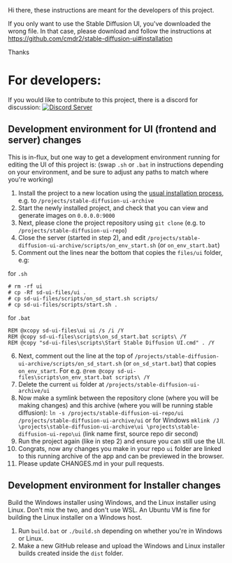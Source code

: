 Hi there, these instructions are meant for the developers of this project.

If you only want to use the Stable Diffusion UI, you've downloaded the wrong file. In that case, please download and follow the instructions at https://github.com/cmdr2/stable-diffusion-ui#installation

Thanks

# For developers:

If you would like to contribute to this project, there is a discord for discussion:
[![Discord Server](https://badgen.net/badge/icon/discord?icon=discord&label)](https://discord.com/invite/u9yhsFmEkB)

## Development environment for UI (frontend and server) changes
This is in-flux, but one way to get a development environment running for editing the UI of this project is:
(swap `.sh` or `.bat` in instructions depending on your environment, and be sure to adjust any paths to match where you're working)

1) Install the project to a new location using the [usual installation process](https://github.com/cmdr2/stable-diffusion-ui#installation), e.g. to `/projects/stable-diffusion-ui-archive`
2) Start the newly installed project, and check that you can view and generate images on `0.0.0.0:9000`
3) Next, please clone the project repository using `git clone` (e.g. to `/projects/stable-diffusion-ui-repo`)
4) Close the server (started in step 2), and edit `/projects/stable-diffusion-ui-archive/scripts/on_env_start.sh` (or `on_env_start.bat`)
5) Comment out the lines near the bottom that copies the `files/ui` folder, e.g:
  
  for `.sh`
```
# rm -rf ui
# cp -Rf sd-ui-files/ui .
# cp sd-ui-files/scripts/on_sd_start.sh scripts/
# cp sd-ui-files/scripts/start.sh .
``` 
for `.bat`
```
REM @xcopy sd-ui-files\ui ui /s /i /Y
REM @copy sd-ui-files\scripts\on_sd_start.bat scripts\ /Y
REM @copy "sd-ui-files\scripts\Start Stable Diffusion UI.cmd" . /Y
``` 
6) Next, comment out the line at the top of `/projects/stable-diffusion-ui-archive/scripts/on_sd_start.sh` (or `on_sd_start.bat`) that copies `on_env_start`. For e.g. `@rem @copy sd-ui-files\scripts\on_env_start.bat scripts\ /Y`
8) Delete the current `ui` folder at `/projects/stable-diffusion-ui-archive/ui`
9) Now make a symlink between the repository clone (where you will be making changes) and this archive (where you will be running stable diffusion):
`ln -s /projects/stable-diffusion-ui-repo/ui /projects/stable-diffusion-ui-archive/ui`
or for Windows
`mklink /J \projects\stable-diffusion-ui-archive\ui \projects\stable-diffusion-ui-repo\ui` (link name first, source repo dir second)
9) Run the project again (like in step 2) and ensure you can still use the UI.
10) Congrats, now any changes you make in your repo `ui` folder are linked to this running archive of the app and can be previewed in the browser.
11) Please update CHANGES.md in your pull requests.

## Development environment for Installer changes
Build the Windows installer using Windows, and the Linux installer using Linux. Don't mix the two, and don't use WSL. An Ubuntu VM is fine for building the Linux installer on a Windows host.

1. Run `build.bat` or `./build.sh` depending on whether you're in Windows or Linux.
2. Make a new GitHub release and upload the Windows and Linux installer builds created inside the `dist` folder.
